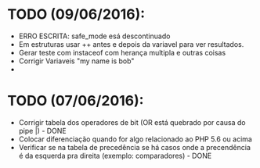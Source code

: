 
# TODO (09/06/2016):
* ERRO ESCRITA: safe_mode esá descontinuado
* Em estruturas usar ++ antes e depois da variavel para ver resultados.
* Gerar teste com instaceof com herança multipla e outras coisas 
* Corrigir Variaveis "my name is bob"
* 

# TODO (07/06/2016):
* Corrigir tabela dos operadores de bit (OR está quebrado por causa do pipe |) - DONE
* Colocar diferenciação quando for algo relacionado ao PHP 5.6 ou acima
* Verificar se na tabela de precedência se há casos onde a precendência é da esquerda pra direita (exemplo: comparadores) - DONE

